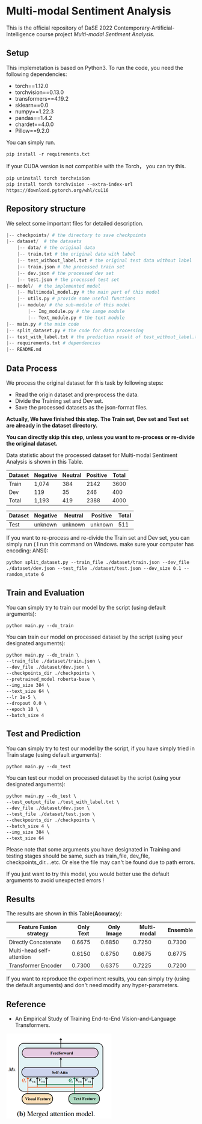 # Multi-modal Sentiment Analysis

This is the official repository of DaSE 2022 Contemporary-Artificial-Intelligence course  project *Multi-modal Sentiment Analysis*.

## Setup

This implemetation is based on Python3. To run the code, you need the following dependencies:

- torch==1.12.0
- torchvision==0.13.0
- transformers==4.19.2
- sklearn==0.0
- numpy==1.22.3
- pandas==1.4.2
- chardet==4.0.0
- Pillow==9.2.0

You can simply run.

```shell
pip install -r requirements.txt
```

If your CUDA version is not compatible with the Torch， you can try this.

```shell
pip uninstall torch torchvision
pip install torch torchvision --extra-index-url https://download.pytorch.org/whl/cu116
```

## Repository structure

We select some important files for detailed description.

```python
|-- checkpoints/ # the directory to save checkpoints
|-- dataset/  # the datasets
    |-- data/ # the original data
    |-- train.txt # the original data with label
    |-- test_without_label.txt # the original test data without label
    |-- train.json # the processed train set
    |-- dev.json # the processed dev set
    |-- test.json # the processed test set
|-- model/  # the implemented model
    |-- Multimodal_model.py # the main part of this model
    |-- utils.py # provide some useful functions
    |-- module/ # the sub-module of this model
    	|-- Img_module.py # the iamge module
    	|-- Text_module.py # the text module
|-- main.py # the main code
|-- split_dataset.py # the code for data processing
|-- test_with_label.txt # the prediction result of test_without_label.txt
|-- requirements.txt # dependencies
|-- README.md
```

## Data Process

We process the original dataset for this task by following steps:

- Read the origin dataset and pre-process the data.
- Divide the Training set and Dev set.
- Save the processed datasets as the json-format files.

**Actually, We have finished this step. The Train set, Dev set and Test set are already in the dataset directory.** 

**You can directly skip this step, unless you want to re-process or re-divide the original dataset.** 

Data statistic about the processed dataset for Multi-modal Sentiment Analysis is shown in this Table. 

| Dataset | Negative | Neutral | Positive | Total |
| ------- | -------- | ------- | -------- | ----- |
| Train   | 1,074    | 384     | 2142     | 3600  |
| Dev     | 119      | 35      | 246      | 400   |
| Total   | 1,193    | 419     | 2388     | 4000  |

| Dataset | Negative | Neutral | Positive | Total |
| ------- | -------- | ------- | -------- | ----- |
| Test    | unknown  | unknown | unknown  | 511   |

If you want to re-process and re-divide the Train set and Dev set, you can simply run ( I run this command on Windows. make sure your computer has encoding: ANSI):

```shell
python split_dataset.py --train_file ./dataset/train.json --dev_file ./dataset/dev.json --test_file ./dataset/test.json --dev_size 0.1 --random_state 6
```

## Train and Evaluation

You can simply try to train our model by the script (using default arguments):

```shell
python main.py --do_train
```
You can train our model on processed dataset by the script (using your designated  arguments):

```shell
python main.py --do_train \
--train_file ./dataset/train.json \
--dev_file ./dataset/dev.json \
--checkpoints_dir ./checkpoints \
--pretrained_model roberta-base \
--img_size 384 \
--text_size 64 \ 
--lr 1e-5 \
--dropout 0.0 \
--epoch 10 \
--batch_size 4        
```

## Test and Prediction

 You can simply try to test our model by the script, if you have simply tried in Train stage (using default arguments):

```shell
python main.py --do_test
```

You can test our model on processed dataset by the script (using your designated  arguments):

```shell
python main.py --do_test \
--test_output_file ./test_with_label.txt \
--dev_file ./dataset/dev.json \
--test_file ./dataset/test.json \
--checkpoints_dir ./checkpoints \
--batch_size 4 \
--img_size 384 \
--text_size 64
```

Please note that some arguments you have designated in Training and testing stages should be same, such as train_file, dev_file, checkpoints_dir....etc. Or else the file may can't be found due to path errors.

If you just want to try this model, you would better use the default arguments to avoid unexpected errors !

## Results

The results are shown in this Table(**Accuracy**):

| Feature Fusion strategy   | Only Text | Only Image | Multi-modal | Ensemble |
| ------------------------- | --------- | ---------- | ----------- | -------- |
| Directly Concatenate      | 0.6675    | 0.6850     | 0.7250      | 0.7300   |
| Multi-head self-attention | 0.6150    | 0.6750     | 0.6675      | 0.6775   |
| Transformer Encoder       | 0.7300    | 0.6375     | 0.7225      | 0.7200   |

If you want to reproduce the experiment results, you can simply try (using the default arguments) and don't need modify any hyper-parameters.

## Reference

- An Empirical Study of Training End-to-End Vision-and-Language Transformers.
<img src="attention.png" alt="attention" style="zoom: 50%;" />


